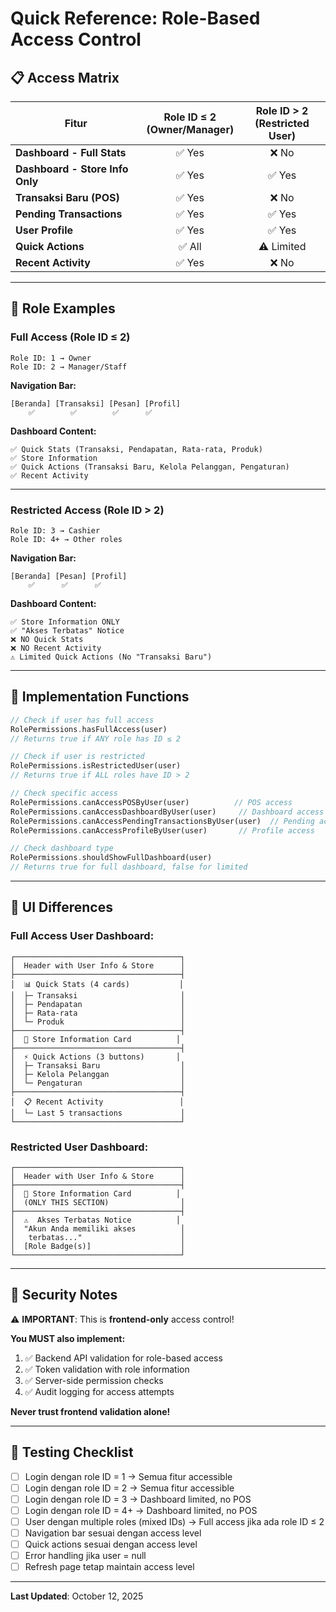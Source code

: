 # Quick Reference: Role-Based Access Control

## 📋 Access Matrix

| Fitur                           | Role ID ≤ 2<br>(Owner/Manager) | Role ID > 2<br>(Restricted User) |
| ------------------------------- | :----------------------------: | :------------------------------: |
| **Dashboard - Full Stats**      |             ✅ Yes             |              ❌ No               |
| **Dashboard - Store Info Only** |             ✅ Yes             |              ✅ Yes              |
| **Transaksi Baru (POS)**        |             ✅ Yes             |              ❌ No               |
| **Pending Transactions**        |             ✅ Yes             |              ✅ Yes              |
| **User Profile**                |             ✅ Yes             |              ✅ Yes              |
| **Quick Actions**               |             ✅ All             |            ⚠️ Limited            |
| **Recent Activity**             |             ✅ Yes             |              ❌ No               |

---

## 🎯 Role Examples

### Full Access (Role ID ≤ 2)

```
Role ID: 1 → Owner
Role ID: 2 → Manager/Staff
```

**Navigation Bar:**

```
[Beranda] [Transaksi] [Pesan] [Profil]
    ✅        ✅        ✅      ✅
```

**Dashboard Content:**

```
✅ Quick Stats (Transaksi, Pendapatan, Rata-rata, Produk)
✅ Store Information
✅ Quick Actions (Transaksi Baru, Kelola Pelanggan, Pengaturan)
✅ Recent Activity
```

---

### Restricted Access (Role ID > 2)

```
Role ID: 3 → Cashier
Role ID: 4+ → Other roles
```

**Navigation Bar:**

```
[Beranda] [Pesan] [Profil]
    ✅      ✅      ✅
```

**Dashboard Content:**

```
✅ Store Information ONLY
✅ "Akses Terbatas" Notice
❌ NO Quick Stats
❌ NO Recent Activity
⚠️ Limited Quick Actions (No "Transaksi Baru")
```

---

## 🔧 Implementation Functions

```dart
// Check if user has full access
RolePermissions.hasFullAccess(user)
// Returns true if ANY role has ID ≤ 2

// Check if user is restricted
RolePermissions.isRestrictedUser(user)
// Returns true if ALL roles have ID > 2

// Check specific access
RolePermissions.canAccessPOSByUser(user)          // POS access
RolePermissions.canAccessDashboardByUser(user)     // Dashboard access
RolePermissions.canAccessPendingTransactionsByUser(user)  // Pending access
RolePermissions.canAccessProfileByUser(user)       // Profile access

// Check dashboard type
RolePermissions.shouldShowFullDashboard(user)
// Returns true for full dashboard, false for limited
```

---

## 📱 UI Differences

### Full Access User Dashboard:

```
┌─────────────────────────────────────┐
│  Header with User Info & Store      │
├─────────────────────────────────────┤
│  📊 Quick Stats (4 cards)           │
│  ├─ Transaksi                       │
│  ├─ Pendapatan                      │
│  ├─ Rata-rata                       │
│  └─ Produk                          │
├─────────────────────────────────────┤
│  🏪 Store Information Card          │
├─────────────────────────────────────┤
│  ⚡ Quick Actions (3 buttons)       │
│  ├─ Transaksi Baru                  │
│  ├─ Kelola Pelanggan                │
│  └─ Pengaturan                      │
├─────────────────────────────────────┤
│  📋 Recent Activity                 │
│  └─ Last 5 transactions             │
└─────────────────────────────────────┘
```

### Restricted User Dashboard:

```
┌─────────────────────────────────────┐
│  Header with User Info & Store      │
├─────────────────────────────────────┤
│  🏪 Store Information Card          │
│  (ONLY THIS SECTION)                │
├─────────────────────────────────────┤
│  ⚠️  Akses Terbatas Notice          │
│  "Akun Anda memiliki akses          │
│   terbatas..."                      │
│  [Role Badge(s)]                    │
└─────────────────────────────────────┘
```

---

## 🔐 Security Notes

⚠️ **IMPORTANT**: This is **frontend-only** access control!

**You MUST also implement:**

1. ✅ Backend API validation for role-based access
2. ✅ Token validation with role information
3. ✅ Server-side permission checks
4. ✅ Audit logging for access attempts

**Never trust frontend validation alone!**

---

## 🧪 Testing Checklist

- [ ] Login dengan role ID = 1 → Semua fitur accessible
- [ ] Login dengan role ID = 2 → Semua fitur accessible
- [ ] Login dengan role ID = 3 → Dashboard limited, no POS
- [ ] Login dengan role ID = 4+ → Dashboard limited, no POS
- [ ] User dengan multiple roles (mixed IDs) → Full access jika ada role ID ≤ 2
- [ ] Navigation bar sesuai dengan access level
- [ ] Quick actions sesuai dengan access level
- [ ] Error handling jika user = null
- [ ] Refresh page tetap maintain access level

---

**Last Updated**: October 12, 2025
